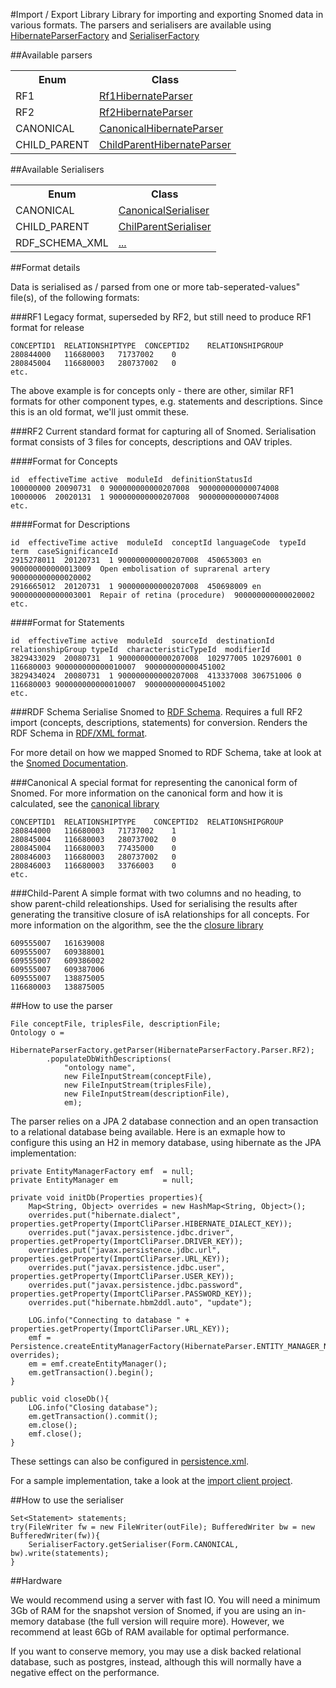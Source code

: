 #Import / Export Library
Library for importing and exporting Snomed data in various formats. The parsers and serialisers are available using [HibernateParserFactory](/lib/importexport/src/main/java/com/ihtsdo/snomed/service/parser/HibernateParserFactory.java) and [SerialiserFactory](/lib/importexport/src/main/java/com/ihtsdo/snomed/service/serialiser/SerialiserFactory.java)

##Available parsers

<table>
  <tr>
    <th>Enum</th>
    <th>Class</th>
  </tr>
  <tr>
    <td>RF1</td>
    <td><a href="../importexport/src/main/java/com/ihtsdo/snomed/service/parser/Rf1HibernateParser.java">Rf1HibernateParser</a></td>
  </tr>
  <tr>
    <td>RF2</td>
    <td><a href="../importexport/src/main/java/com/ihtsdo/snomed/service/parser/Rf2HibernateParser.java">Rf2HibernateParser</a></td>
  </tr>
  <tr>
    <td>CANONICAL</td>
    <td><a href="../importexport/src/main/java/com/ihtsdo/snomed/service/parser/CanonicalHibernateParser.java">CanonicalHibernateParser</a></td>
  </tr>
  <tr>
    <td>CHILD_PARENT</td>
    <td><a href="../importexport/src/main/java/com/ihtsdo/snomed/service/parser/ChildParentHibernateParser.java">ChildParentHibernateParser</a></td>
  </tr>      
</table>

##Available Serialisers

<table>
  <tr>
    <th>Enum</th>
    <th>Class</th>
  </tr>
  <tr>
    <td>CANONICAL</td>
    <td><a href="../importexport/src/main/java/com/ihtsdo/snomed/service/serialiser/CanonicalSerialiser.java">CanonicalSerialiser</a></td>
  </tr>
  <tr>
    <td>CHILD_PARENT</td>
    <td><a href="../importexport/src/main/java/com/ihtsdo/snomed/service/serialiser/ChildParentSerialiser.java">ChilParentSerialiser</a></td>
  </tr>  
  <tr>
    <td>RDF_SCHEMA_XML</td>
    <td><a href="#">...</a></td>
  </tr>    
</table>


##Format details

Data is serialised as / parsed from one or more tab-seperated-values" file(s), of the following formats:


###RF1
Legacy format, superseded by RF2, but still need to produce RF1 format for release

    CONCEPTID1  RELATIONSHIPTYPE  CONCEPTID2    RELATIONSHIPGROUP
    280844000   116680003   71737002    0
    280845004   116680003   280737002   0
    etc.

The above example is for concepts only - there are other, similar RF1 formats for other component types, e.g. statements and descriptions. Since this is an old format, we'll just ommit these. 


###RF2
Current standard format for capturing all of Snomed. Serialisation format consists of 3 files for concepts, descriptions and OAV triples. 

####Format for Concepts

    id  effectiveTime active  moduleId  definitionStatusId
    100000000 20090731  0 900000000000207008  900000000000074008
    10000006  20020131  1 900000000000207008  900000000000074008
    etc.

####Format for Descriptions

    id  effectiveTime active  moduleId  conceptId languageCode  typeId  term  caseSignificanceId
    2915278011  20120731  1 900000000000207008  450653003 en  900000000000013009  Open embolisation of suprarenal artery  900000000000020002
    2916665012  20120731  1 900000000000207008  450698009 en  900000000000003001  Repair of retina (procedure)  900000000000020002
    etc.

####Format for Statements

    id  effectiveTime active  moduleId  sourceId  destinationId relationshipGroup typeId  characteristicTypeId  modifierId
    3829433029  20080731  1 900000000000207008  102977005 102976001 0 116680003 900000000000010007  900000000000451002
    3829434024  20080731  1 900000000000207008  413337008 306751006 0 116680003 900000000000010007  900000000000451002
    etc.

###RDF Schema
Serialise Snomed to <a href="http://www.w3.org/TR/rdf-schema/" target="_blank">RDF Schema<a/>. Requires a full RF2 import (concepts, descriptions, statements) for conversion. Renders the RDF Schema in <a href="http://www.w3.org/TR/REC-rdf-syntax/" target="_blank">RDF/XML format</a>.

For more detail on how we mapped Snomed to RDF Schema, take at look at the <a href="https://sites.google.com/a/ihtsdo.org/technical-dev/write-ups/mapping-snomed-to-rdf-schema" target="_blank">Snomed Documentation</a>.



###Canonical
A special format for representing the canonical form of Snomed. For more information on the canonical form and how it is calculated, see the [canonical library](/lib/canonical)

    CONCEPTID1  RELATIONSHIPTYPE    CONCEPTID2  RELATIONSHIPGROUP
    280844000   116680003   71737002    1
    280845004   116680003   280737002   0
    280845004   116680003   77435000    0
    280846003   116680003   280737002   0
    280846003   116680003   33766003    0
    etc.


###Child-Parent
A simple format with two columns and no heading, to show parent-child releationships. Used for serialising the results after generating the transitive closure of isA relationships for all concepts. For more information on the algorithm, see the the [closure library](/lib/closure)

    609555007   161639008
    609555007   609388001
    609555007   609386002
    609555007   609387006
    609555007   138875005
    116680003   138875005

##How to use the parser

    File conceptFile, triplesFile, descriptionFile;
    Ontology o = 
        HibernateParserFactory.getParser(HibernateParserFactory.Parser.RF2);
            .populateDbWithDescriptions(
                "ontology name", 
                new FileInputStream(conceptFile), 
                new FileInputStream(triplesFile), 
                new FileInputStream(descriptionFile), 
                em);

The parser relies on a JPA 2 database connection and an open transaction to a relational database being available. Here is an exmaple how to configure this using an H2 in memory database, using hibernate as the JPA implementation:

    private EntityManagerFactory emf  = null;
    private EntityManager em          = null;

    private void initDb(Properties properties){
        Map<String, Object> overrides = new HashMap<String, Object>();
        overrides.put("hibernate.dialect", properties.getProperty(ImportCliParser.HIBERNATE_DIALECT_KEY));
        overrides.put("javax.persistence.jdbc.driver", properties.getProperty(ImportCliParser.DRIVER_KEY));
        overrides.put("javax.persistence.jdbc.url", properties.getProperty(ImportCliParser.URL_KEY));
        overrides.put("javax.persistence.jdbc.user", properties.getProperty(ImportCliParser.USER_KEY));
        overrides.put("javax.persistence.jdbc.password", properties.getProperty(ImportCliParser.PASSWORD_KEY));
        overrides.put("hibernate.hbm2ddl.auto", "update");
        
        LOG.info("Connecting to database " + properties.getProperty(ImportCliParser.URL_KEY));
        emf = Persistence.createEntityManagerFactory(HibernateParser.ENTITY_MANAGER_NAME_FROM_PERSISTENCE_XML, overrides);
        em = emf.createEntityManager();
        em.getTransaction().begin();
    }

    public void closeDb(){
        LOG.info("Closing database");
        em.getTransaction().commit();
        em.close();
        emf.close();
    }

These settings can also be configured in [persistence.xml](/client/import-main/src/main/resources/META-INF/persistence.xml).

For a sample implementation, take a look at the [import client project](/client/import-main).

##How to use the serialiser

    Set<Statement> statements;
    try(FileWriter fw = new FileWriter(outFile); BufferedWriter bw = new BufferedWriter(fw)){
        SerialiserFactory.getSerialiser(Form.CANONICAL, bw).write(statements);
    }

##Hardware

We would recommend using a server with fast IO. You will need a minimum 3Gb of RAM for the snapshot version of Snomed, if you are using an in-memory database (the full version will require more). However, we recommend at least 6Gb of RAM available for optimal performance. 

If you want to conserve memory, you may use a disk backed relational database, such as postgres, instead, although this will normally have a negative effect on the performance.
